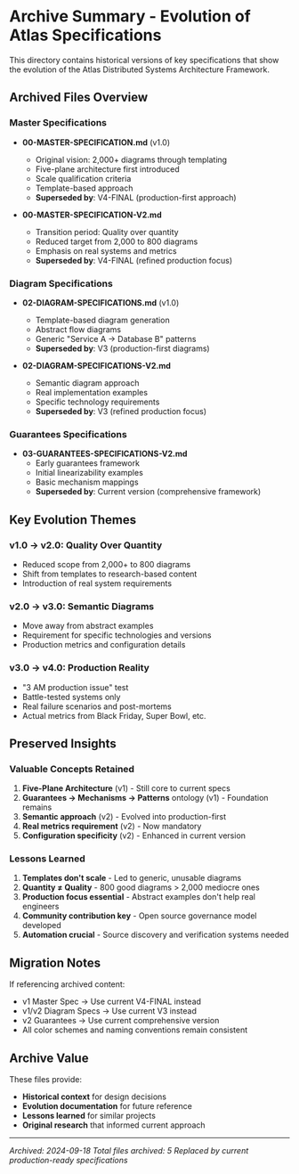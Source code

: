 # Archive Summary - Evolution of Atlas Specifications

This directory contains historical versions of key specifications that show the evolution of the Atlas Distributed Systems Architecture Framework.

## Archived Files Overview

### Master Specifications
- **00-MASTER-SPECIFICATION.md** (v1.0)
  - Original vision: 2,000+ diagrams through templating
  - Five-plane architecture first introduced
  - Scale qualification criteria
  - Template-based approach
  - **Superseded by**: V4-FINAL (production-first approach)

- **00-MASTER-SPECIFICATION-V2.md**
  - Transition period: Quality over quantity
  - Reduced target from 2,000 to 800 diagrams
  - Emphasis on real systems and metrics
  - **Superseded by**: V4-FINAL (refined production focus)

### Diagram Specifications
- **02-DIAGRAM-SPECIFICATIONS.md** (v1.0)
  - Template-based diagram generation
  - Abstract flow diagrams
  - Generic "Service A → Database B" patterns
  - **Superseded by**: V3 (production-first diagrams)

- **02-DIAGRAM-SPECIFICATIONS-V2.md**
  - Semantic diagram approach
  - Real implementation examples
  - Specific technology requirements
  - **Superseded by**: V3 (refined production focus)

### Guarantees Specifications
- **03-GUARANTEES-SPECIFICATIONS-V2.md**
  - Early guarantees framework
  - Initial linearizability examples
  - Basic mechanism mappings
  - **Superseded by**: Current version (comprehensive framework)

## Key Evolution Themes

### v1.0 → v2.0: Quality Over Quantity
- Reduced scope from 2,000+ to 800 diagrams
- Shift from templates to research-based content
- Introduction of real system requirements

### v2.0 → v3.0: Semantic Diagrams
- Move away from abstract examples
- Requirement for specific technologies and versions
- Production metrics and configuration details

### v3.0 → v4.0: Production Reality
- "3 AM production issue" test
- Battle-tested systems only
- Real failure scenarios and post-mortems
- Actual metrics from Black Friday, Super Bowl, etc.

## Preserved Insights

### Valuable Concepts Retained
1. **Five-Plane Architecture** (v1) - Still core to current specs
2. **Guarantees → Mechanisms → Patterns** ontology (v1) - Foundation remains
3. **Semantic approach** (v2) - Evolved into production-first
4. **Real metrics requirement** (v2) - Now mandatory
5. **Configuration specificity** (v2) - Enhanced in current version

### Lessons Learned
1. **Templates don't scale** - Led to generic, unusable diagrams
2. **Quantity ≠ Quality** - 800 good diagrams > 2,000 mediocre ones
3. **Production focus essential** - Abstract examples don't help real engineers
4. **Community contribution key** - Open source governance model developed
5. **Automation crucial** - Source discovery and verification systems needed

## Migration Notes

If referencing archived content:
- v1 Master Spec → Use current V4-FINAL instead
- v1/v2 Diagram Specs → Use current V3 instead
- v2 Guarantees → Use current comprehensive version
- All color schemes and naming conventions remain consistent

## Archive Value

These files provide:
- **Historical context** for design decisions
- **Evolution documentation** for future reference
- **Lessons learned** for similar projects
- **Original research** that informed current approach

---

*Archived: 2024-09-18*
*Total files archived: 5*
*Replaced by current production-ready specifications*